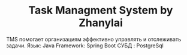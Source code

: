 <h1 align="center">Task Managment System by Zhanylai </h1>
<h> TMS помогает организациям эффективно управлять и отслеживать задачи.</h>
<h> Язык: Java</h>
<h> Framework: Spring Boot</h>
<h> СУБД : PostgreSql</h>
